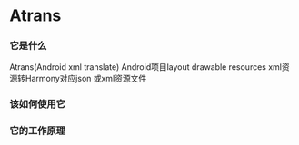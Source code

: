 # Atrans
### 它是什么
Atrans(Android xml translate) Android项目layout drawable resources xml资源转Harmony对应json 或xml资源文件

### 该如何使用它

### 它的工作原理
